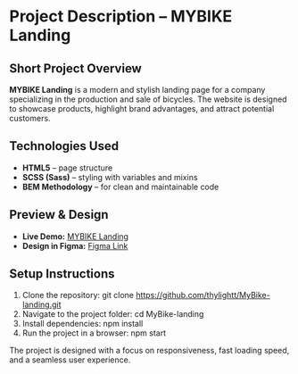 # Project Description – MYBIKE Landing  

## Short Project Overview  
**MYBIKE Landing** is a modern and stylish landing page for a company specializing in the production and sale of bicycles. The website is designed to showcase products, highlight brand advantages, and attract potential customers.  

## Technologies Used  
- **HTML5** – page structure  
- **SCSS (Sass)** – styling with variables and mixins  
- **BEM Methodology** – for clean and maintainable code  

## Preview & Design  
- **Live Demo:** [MYBIKE Landing](https://thylightt.github.io/MyBike-landing/)  
- **Design in Figma:** [Figma Link](https://www.figma.com/design/NZQAIydtHo5QkINyGLHNcq/BIKE-New-Version?node-id=26-333&t=0q0VePC1Le954CB5-0)  

## Setup Instructions  
1. Clone the repository:
git clone https://github.com/thylightt/MyBike-landing.git
2. Navigate to the project folder:
cd MyBike-landing
3. Install dependencies:
npm install
4. Run the project in a browser:
npm start

The project is designed with a focus on responsiveness, fast loading speed, and a seamless user experience.

